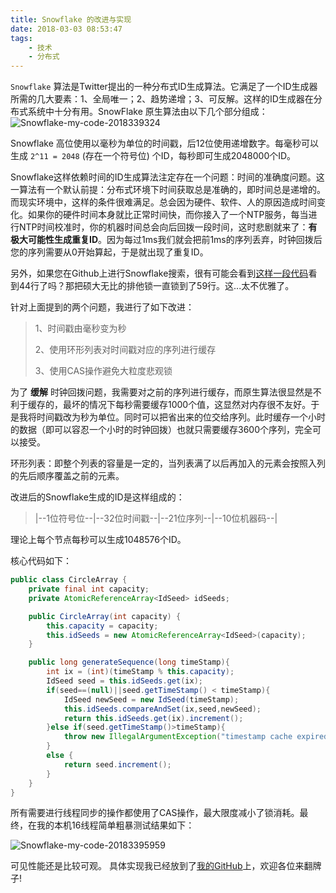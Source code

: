 ```yaml
---
title: Snowflake 的改进与实现
date: 2018-03-03 08:53:47
tags:
    - 技术
    - 分布式
---
```


`Snowflake` 算法是Twitter提出的一种分布式ID生成算法。它满足了一个ID生成器所需的几大要素：1、全局唯一；2、趋势递增；3、可反解。这样的ID生成器在分布式系统中十分有用。<!-- more -->SnowFlake 原生算法由以下几个部分组成：
![Snowflake-my-code-2018339324](http://blog.uliian.com/Snowflake-my-code-2018339324.jpg)

Snowflake 高位使用以毫秒为单位的时间戳，后12位使用递增数字。每毫秒可以生成 `2^11 = 2048` (存在一个符号位) 个ID，每秒即可生成2048000个ID。

Snowflake这样依赖时间的ID生成算法注定存在一个问题：时间的准确度问题。这一算法有一个默认前提：分布式环境下时间获取总是准确的，即时间总是递增的。而现实环境中，这样的条件很难满足。总会因为硬件、软件、人的原因造成时间变化。如果你的硬件时间本身就比正常时间快，而你接入了一个NTP服务，每当进行NTP时间校准时，你的机器时间总会向后回拨一段时间，这时悲剧就来了：**有极大可能性生成重复ID**。因为每过1ms我们就会把前1ms的序列丢弃，时钟回拨后您的序列需要从0开始算起，于是就出现了重复ID。

另外，如果您在Github上进行Snowflake搜索，很有可能会看到[这样一段代码](https://github.com/relops/snowflake/blob/master/src/main/java/com/relops/snowflake/Snowflake.java)看到44行了吗？那把硕大无比的排他锁一直锁到了59行。这...太不优雅了。

针对上面提到的两个问题，我进行了如下改进：
>1、时间戳由毫秒变为秒
>
>2、使用环形列表对时间戳对应的序列进行缓存
>
>3、使用CAS操作避免大粒度悲观锁

为了 **缓解** 时钟回拨问题，我需要对之前的序列进行缓存，而原生算法很显然是不利于缓存的，最坏的情况下每秒需要缓存1000个值，这显然对内存很不友好。于是我将时间戳改为秒为单位。同时可以把省出来的位交给序列。此时缓存一个小时的数据（即可以容忍一个小时的时钟回拨）也就只需要缓存3600个序列，完全可以接受。

环形列表：即整个列表的容量是一定的，当列表满了以后再加入的元素会按照入列的先后顺序覆盖之前的元素。

改进后的Snowflake生成的ID是这样组成的：
> |--1位符号位--|--32位时间戳--|--21位序列--|--10位机器码--|

理论上每个节点每秒可以生成1048576个ID。

核心代码如下：
``` java
public class CircleArray {
    private final int capacity;
    private AtomicReferenceArray<IdSeed> idSeeds;

    public CircleArray(int capacity) {       
        this.capacity = capacity;
        this.idSeeds = new AtomicReferenceArray<IdSeed>(capacity);
    }

    public long generateSequence(long timeStamp){
        int ix = (int)(timeStamp % this.capacity);
        IdSeed seed = this.idSeeds.get(ix);
        if(seed==(null)||seed.getTimeStamp() < timeStamp){
            IdSeed newSeed = new IdSeed(timeStamp);
            this.idSeeds.compareAndSet(ix,seed,newSeed);
            return this.idSeeds.get(ix).increment();
        }else if(seed.getTimeStamp()>timeStamp){
            throw new IllegalArgumentException("timestamp cache expired");
        }
        else {
            return seed.increment();
        }
    }
}
```

所有需要进行线程同步的操作都使用了CAS操作，最大限度减小了锁消耗。最终，在我的本机16线程简单粗暴测试结果如下：

![Snowflake-my-code-20183395959](http://blog.uliian.com/Snowflake-my-code-20183395959.png)

可见性能还是比较可观。
具体实现我已经放到了[我的GitHub](https://github.com/uliian/MyUtility/tree/master/java/src/main/java/com/uliian/idGenerate)上，欢迎各位来翻牌子!
